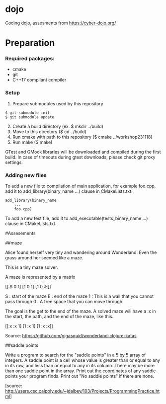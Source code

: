 # dojo
Coding dojo, assesments from https://cyber-dojo.org/



# Preparation 

### Required packages:
* cmake
* git
* C++17 compliant compiler

### Setup
1. Prepare submodules used by this repository
```
$ git submodule init
$ git submodule update
```
2. Create a build directory (ex. $ mkdir ../build)
3. Move to this directory ($ cd ../build)
4. Run cmake with path to this repository ($ cmake ../workshop231118)
5. Run make ($ make)

GTest and GMock libraries will be downloaded and compiled during the first build.
In case of timeouts during gtest downloads, please check git proxy settings.

### Adding new files
To add a new file to compilation of main application,
for example foo.cpp, add it to add_library(binary_name ...) clause
in CMakeLists.txt.
```
add_library(binary_name
    ...
    foo.cpp)
```
To add a new test file, add it to add_executable(tests_binary_name ...) clause
in CMakeLists.txt.





#Assesements

##maze

Alice found herself very tiny and wandering around Wonderland.
Even the grass around her seemed like a maze.

This is a tiny maze solver.

A maze is represented by a matrix

[[:S 0 1]
 [1  0 1]
 [1  0 :E]]

S : start of the maze
E : end of the maze
1 : This is a wall that you cannot pass through
0 : A free space that you can move through.

The goal is the get to the end of the maze.
A solved maze will have a :x in the start, the path,
and the end of the maze, like this.

[[:x :x 1]
 [1  :x 1]
 [1  :x :x]]

Source: https://github.com/gigasquid/wonderland-clojure-katas



##saddle points

Write a program to search for the "saddle points" in
a 5 by 5 array of integers. A saddle point is a cell
whose value is greater than or equal to any in its
row, and less than or equal to any in its column.
There may be more than one saddle point in the array.
Print out the coordinates of any saddle points your
program finds. Print out "No saddle points" if there
are none.

[source: http://users.csc.calpoly.edu/~jdalbey/103/Projects/ProgrammingPractice.html]


